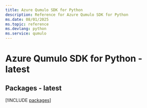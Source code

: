 ```yaml
---
title: Azure Qumulo SDK for Python
description: Reference for Azure Qumulo SDK for Python
ms.date: 08/01/2025
ms.topic: reference
ms.devlang: python
ms.service: qumulo
---
```

# Azure Qumulo SDK for Python - latest
## Packages - latest
[!INCLUDE [packages](qumulo-index.md)]